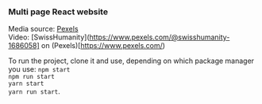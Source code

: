 ### Multi page React website 
Media source: [Pexels](https://www.pexels.com/)<br/>
Video: [SwissHumanity](https://www.pexels.com/@swisshumanity-1686058] on (Pexels)[https://www.pexels.com/)

To run the project, clone it and use, depending on which package manager you use:
`npm start`<br/>
`npm run start`<br/>
`yarn start`<br/>
`yarn run start`.<br/>
